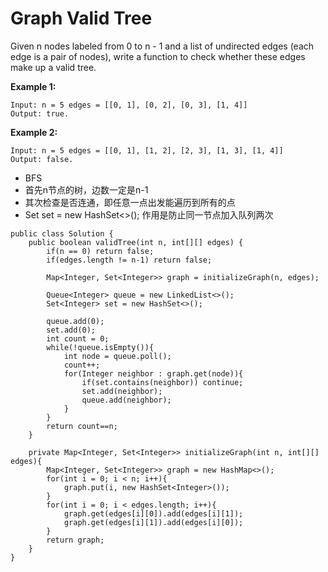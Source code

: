 # Graph Valid Tree

Given n nodes labeled from 0 to n - 1 and a list of undirected edges (each edge is a pair of nodes), write a function to check whether these edges make up a valid tree.

**Example 1:**
```
Input: n = 5 edges = [[0, 1], [0, 2], [0, 3], [1, 4]]
Output: true.
```
**Example 2:**
```
Input: n = 5 edges = [[0, 1], [1, 2], [2, 3], [1, 3], [1, 4]]
Output: false.
```
* BFS
* 首先n节点的树，边数一定是n-1
* 其次检查是否连通，即任意一点出发能遍历到所有的点
* Set<Integer> set = new HashSet<>(); 作用是防止同一节点加入队列两次
```
public class Solution {
    public boolean validTree(int n, int[][] edges) {
        if(n == 0) return false;
        if(edges.length != n-1) return false;
        
        Map<Integer, Set<Integer>> graph = initializeGraph(n, edges);
        
        Queue<Integer> queue = new LinkedList<>();
        Set<Integer> set = new HashSet<>();
        
        queue.add(0);
        set.add(0);
        int count = 0;
        while(!queue.isEmpty()){
            int node = queue.poll();
            count++;
            for(Integer neighbor : graph.get(node)){
                if(set.contains(neighbor)) continue;
                set.add(neighbor);
                queue.add(neighbor);
            }
        }
        return count==n;
    }
    
    private Map<Integer, Set<Integer>> initializeGraph(int n, int[][] edges){
        Map<Integer, Set<Integer>> graph = new HashMap<>();
        for(int i = 0; i < n; i++){
            graph.put(i, new HashSet<Integer>());
        }
        for(int i = 0; i < edges.length; i++){
            graph.get(edges[i][0]).add(edges[i][1]);
            graph.get(edges[i][1]).add(edges[i][0]);
        }
        return graph;
    }
}
```
